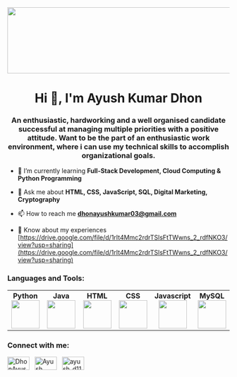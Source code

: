 <img height="150px" width="1100px" src="https://media.licdn.com/dms/image/C4E16AQFf1sWBNtANFA/profile-displaybackgroundimage-shrink_200_800/0/1613600153890?e=2147483647&v=beta&t=F6ABbsK2KONWEHSpdUQLhptIkefhLor9SAdojHYSUAM">

<h1 align="center">Hi 👋, I'm Ayush Kumar Dhon</h1>
<h3 align="center">An enthusiastic, hardworking and a well organised candidate successful at managing multiple priorities with a positive attitude. Want to be the part of an enthusiastic work environment, where i can use my technical skills to accomplish organizational goals.</h3>

- 🌱 I’m currently learning **Full-Stack Development, Cloud Computing & Python Programming**

- 💬 Ask me about **HTML, CSS, JavaScript, SQL, Digital Marketing, Cryptography**

- 📫 How to reach me **dhonayushkumar03@gmail.com**

- 📄 Know about my experiences [https://drive.google.com/file/d/1rIt4Mmc2rdrTSlsFtTWwns_2_rdfNKO3/view?usp=sharing](https://drive.google.com/file/d/1rIt4Mmc2rdrTSlsFtTWwns_2_rdfNKO3/view?usp=sharing)

<h3 align="left">Languages and Tools:</h3>
<center>
	<table>
		<tbody>
			<tr>
				<td width="25%" align="center">
					<span><strong>Python</strong></span><br/>
					<img height="64px" width="64px" src="https://w1.pngwing.com/pngs/835/530/png-transparent-python-logo-programming-language-computer-programming-python-programming-basics-for-absolute-beginners-scripting-language-source-code-php-code-climate-inc.png">
				</td>
				<td width="25%" align="center">
					<span><strong>Java</strong></span><br/>
					<img height="64px" width="64px" src="https://dev.java/assets/images/java-logo-vert-blk.png">
				</td>
				<td width="25%" align="center">
					<span><strong>HTML</strong></span><br/>
					<img height="64px" width="64px" src="https://img.freepik.com/free-icon/html-5_318-566077.jpg">
				</td>
				<td width="25%" align="center">
					<span><strong>CSS</strong></span><br/>
					<img height="64px" width="64px" src="https://upload.wikimedia.org/wikipedia/commons/thumb/6/62/CSS3_logo.svg/800px-CSS3_logo.svg.png">
				</td>
				<td width="25%" align="center">
					<span><strong>Javascript</strong></span><br/>
					<img height="64px" width="64px" src="https://upload.wikimedia.org/wikipedia/commons/thumb/6/6a/JavaScript-logo.png/640px-JavaScript-logo.png">
				</td>
				<td width="25%" align="center">
					<span><strong>MySQL</strong></span><br/>
					<img height="64px" width="64px" src="https://www.vectorlogo.zone/logos/mysql/mysql-ar21.png">
				</td>
        		</tr>
      		</tbody>
   	</table>
</center>
  
<h3 align="left">Connect with me:</h3>
<p align="left">
<a href="https://twitter.com/DhonAyush" target="blank"><img align="center" src="https://www.phoronix.net/image.php?id=2023&image=twitter_x" alt="DhonAyush" height="30" width="50"/></a> &nbsp;
<a href="https://linkedin.com/in/ayush kumar dhon" target="blank"><img align="center" src="https://upload.wikimedia.org/wikipedia/commons/thumb/c/ca/LinkedIn_logo_initials.png/800px-LinkedIn_logo_initials.png" alt="Ayush Kumar Dhon" height="30" width="50" /></a> &nbsp;
<a href="https://instagram.com/ayush_d115" target="blank"><img align="center" src="https://cdn3.iconfinder.com/data/icons/2018-social-media-logotypes/1000/2018_social_media_popular_app_logo_instagram-512.png" alt="ayush_d115" height="30" width="50" /></a> &nbsp;
</p>

